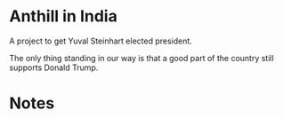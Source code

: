 # Anthill in India

A project to get Yuval Steinhart elected president.

The only thing standing in our way is that a good part of the country still supports Donald Trump.

# Notes
